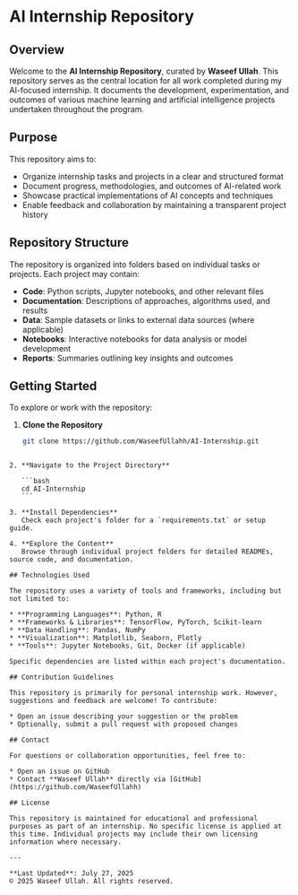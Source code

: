 # AI Internship Repository

## Overview

Welcome to the **AI Internship Repository**, curated by **Waseef Ullah**. This repository serves as the central location for all work completed during my AI-focused internship. It documents the development, experimentation, and outcomes of various machine learning and artificial intelligence projects undertaken throughout the program.

## Purpose

This repository aims to:

- Organize internship tasks and projects in a clear and structured format  
- Document progress, methodologies, and outcomes of AI-related work  
- Showcase practical implementations of AI concepts and techniques  
- Enable feedback and collaboration by maintaining a transparent project history  

## Repository Structure

The repository is organized into folders based on individual tasks or projects. Each project may contain:

- **Code**: Python scripts, Jupyter notebooks, and other relevant files  
- **Documentation**: Descriptions of approaches, algorithms used, and results  
- **Data**: Sample datasets or links to external data sources (where applicable)  
- **Notebooks**: Interactive notebooks for data analysis or model development  
- **Reports**: Summaries outlining key insights and outcomes  

## Getting Started

To explore or work with the repository:

1. **Clone the Repository**  
   ```bash
   git clone https://github.com/WaseefUllahh/AI-Internship.git
````

2. **Navigate to the Project Directory**

   ```bash
   cd AI-Internship
   ```

3. **Install Dependencies**
   Check each project's folder for a `requirements.txt` or setup guide.

4. **Explore the Content**
   Browse through individual project folders for detailed READMEs, source code, and documentation.

## Technologies Used

The repository uses a variety of tools and frameworks, including but not limited to:

* **Programming Languages**: Python, R
* **Frameworks & Libraries**: TensorFlow, PyTorch, Scikit-learn
* **Data Handling**: Pandas, NumPy
* **Visualization**: Matplotlib, Seaborn, Plotly
* **Tools**: Jupyter Notebooks, Git, Docker (if applicable)

Specific dependencies are listed within each project's documentation.

## Contribution Guidelines

This repository is primarily for personal internship work. However, suggestions and feedback are welcome! To contribute:

* Open an issue describing your suggestion or the problem
* Optionally, submit a pull request with proposed changes

## Contact

For questions or collaboration opportunities, feel free to:

* Open an issue on GitHub
* Contact **Waseef Ullah** directly via [GitHub](https://github.com/WaseefUllahh)

## License

This repository is maintained for educational and professional purposes as part of an internship. No specific license is applied at this time. Individual projects may include their own licensing information where necessary.

---

**Last Updated**: July 27, 2025
© 2025 Waseef Ullah. All rights reserved.

